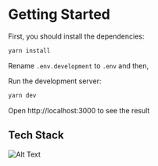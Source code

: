 # Getting Started

First, you should install the dependencies:

```bash
yarn install
```

Rename `.env.development` to `.env` and then,

Run the development server:

```bash
yarn dev
```

Open http://localhost:3000 to see the result

## Tech Stack
![Alt Text](https://skillicons.dev/icons?i=js,express,postgres,prisma)
